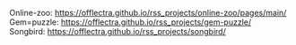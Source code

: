 
Online-zoo: https://offlectra.github.io/rss_projects/online-zoo/pages/main/  
Gem=puzzle: https://offlectra.github.io/rss_projects/gem-puzzle/  
Songbird: https://offlectra.github.io/rss_projects/songbird/  
